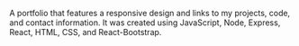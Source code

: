 A portfolio that features a responsive design and links to my projects, code, and contact information. It was created using JavaScript, Node, Express, React, HTML, CSS, and React-Bootstrap.
